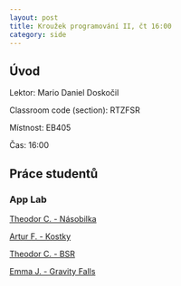 ```yaml
---
layout: post
title: Kroužek programování II, čt 16:00
category: side
---
```

## Úvod

Lektor: Mario Daniel Doskočil

Classroom code (section): RTZFSR

Místnost: EB405

Čas: 16:00

## Práce studentů

### App Lab

[Theodor C. - Násobilka](https://studio.code.org/projects/applab/t46_nQz_ycqG71T2hw_hB9JqIy1g-mVhObfKmjV_wxo)

[Artur F. - Kostky](https://studio.code.org/projects/applab/badOGNztTqZIzOFwALNCjGYVcuTRn2oUYpXNTleemv0)

[Theodor C. - BSR](https://studio.code.org/projects/applab/badOGNztTqZIzOFwALNCjAgT_wYmdy6QaCrbZFnd-jY)

[Emma J. - Gravity Falls](https://studio.code.org/projects/applab/badOGNztTqZIzOFwALNCjGYmFfGQmB9nkh9sYRRxguE)

